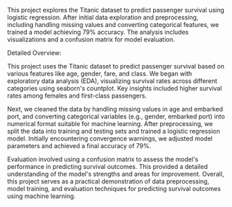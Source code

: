This project explores the Titanic dataset to predict passenger survival using logistic regression. After initial data exploration and preprocessing, including handling missing values and converting categorical features, we trained a model achieving 79% accuracy. The analysis includes visualizations and a confusion matrix for model evaluation.

Detailed Overview:

This project uses the Titanic dataset to predict passenger survival based on various features like age, gender, fare, and class. We began with exploratory data analysis (EDA), visualizing survival rates across different categories using seaborn's countplot. Key insights included higher survival rates among females and first-class passengers.

Next, we cleaned the data by handling missing values in age and embarked port, and converting categorical variables (e.g., gender, embarked port) into numerical format suitable for machine learning. After preprocessing, we split the data into training and testing sets and trained a logistic regression model. Initially encountering convergence warnings, we adjusted model parameters and achieved a final accuracy of 79%.

Evaluation involved using a confusion matrix to assess the model's performance in predicting survival outcomes. This provided a detailed understanding of the model's strengths and areas for improvement. Overall, this project serves as a practical demonstration of data preprocessing, model training, and evaluation techniques for predicting survival outcomes using machine learning.








